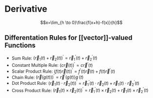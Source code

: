 # Derivative
$$x=\lim_{h \to 0}\frac{f(x+h)-f(x)}{h}$$

## Differentation Rules for [[vector]]-valued Functions
- Sum Rule: $\left(\vec{r}_1(t)+\vec{r}_2(t)\right)^{\prime}=\vec{r}_1^{\prime}(t)+\vec{r}_2^{\prime}(t)$
- Constant Multiple Rule: $(c \vec{r}(t))^{\prime}=c \vec{r}^{\prime}(t)$
- Scalar Product Rule: $(f(t) \vec{r}(t))^{\prime}=f^{\prime}(t) \vec{r}(t)+f(t) \vec{r}^{\prime}(t)$
- Chain Rule: $(\vec{r}(g(t)))^{\prime}=\vec{r}^{\prime}(g(t)) g^{\prime}(t)$
- Dot Product Rule: $\left(\vec{r}_1(t) \cdot \vec{r}_2(t)\right)^{\prime}=\vec{r}_1^{\prime}(t) \cdot \vec{r}_2(t)+\vec{r}_1(t) \cdot \vec{r}_2^{\prime}(t)$
- Cross Product Rule: $\left(\vec{r}_1(t) \times \vec{r}_2(t)\right)^{\prime}=\vec{r}_1^{\prime}(t) \times \vec{r}_2(t)+\vec{r}_1(t) \times \vec{r}_2^{\prime}(t)$
